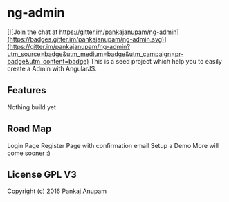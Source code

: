 ng-admin
========

[![Join the chat at https://gitter.im/pankajanupam/ng-admin](https://badges.gitter.im/pankajanupam/ng-admin.svg)](https://gitter.im/pankajanupam/ng-admin?utm_source=badge&utm_medium=badge&utm_campaign=pr-badge&utm_content=badge)
This is a seed project which help you to easily create a Admin with AngularJS.

## Features
Nothing build yet

## Road Map 

Login Page
Register Page with confirmation email
Setup a Demo
More will come sooner :)

## License GPL V3

Copyright (c) 2016 Pankaj Anupam